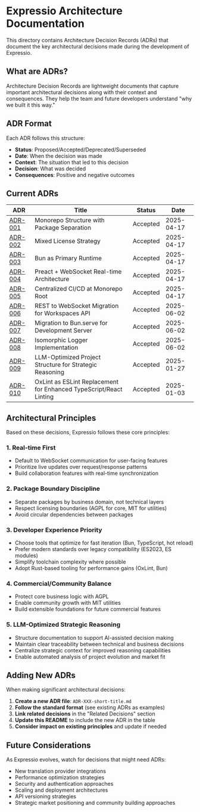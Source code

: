 # Expressio Architecture Documentation

This directory contains Architecture Decision Records (ADRs) that document the key architectural decisions made during the development of Expressio.

## What are ADRs?

Architecture Decision Records are lightweight documents that capture important architectural decisions along with their context and consequences. They help the team and future developers understand "why we built it this way."

## ADR Format

Each ADR follows this structure:
- **Status**: Proposed/Accepted/Deprecated/Superseded
- **Date**: When the decision was made
- **Context**: The situation that led to this decision
- **Decision**: What was decided
- **Consequences**: Positive and negative outcomes

## Current ADRs

| ADR | Title | Status | Date |
|-----|-------|--------|------|
| [ADR-001](./ADR-001-monorepo-package-separation.md) | Monorepo Structure with Package Separation | Accepted | 2025-04-17 |
| [ADR-002](./ADR-002-mixed-license-strategy.md) | Mixed License Strategy | Accepted | 2025-04-17 |
| [ADR-003](./ADR-003-bun-runtime-adoption.md) | Bun as Primary Runtime | Accepted | 2025-04-17 |
| [ADR-004](./ADR-004-preact-websocket-architecture.md) | Preact + WebSocket Real-time Architecture | Accepted | 2025-04-17 |
| [ADR-005](./ADR-005-centralized-ci-cd.md) | Centralized CI/CD at Monorepo Root | Accepted | 2025-04-17 |
| [ADR-006](./ADR-006-rest-to-websocket-migration.md) | REST to WebSocket Migration for Workspaces API | Accepted | 2025-06-02 |
| [ADR-007](./ADR-007-bun-serve-migration.md) | Migration to Bun.serve for Development Server | Accepted | 2025-06-02 |
| [ADR-008](./ADR-008-isomorphic-logger.md) | Isomorphic Logger Implementation | Accepted | 2025-06-02 |
| [ADR-009](./ADR-009-llm-optimized-project-structure.md) | LLM-Optimized Project Structure for Strategic Reasoning | Accepted | 2025-01-27 |
| [ADR-010](./ADR-010-oxlint-eslint-replacement.md) | OxLint as ESLint Replacement for Enhanced TypeScript/React Linting | Accepted | 2025-01-03 |

## Architectural Principles

Based on these decisions, Expressio follows these core principles:

### 1. **Real-time First**
- Default to WebSocket communication for user-facing features
- Prioritize live updates over request/response patterns
- Build collaboration features with real-time synchronization

### 2. **Package Boundary Discipline**
- Separate packages by business domain, not technical layers
- Respect licensing boundaries (AGPL for core, MIT for utilities)
- Avoid circular dependencies between packages

### 3. **Developer Experience Priority**
- Choose tools that optimize for fast iteration (Bun, TypeScript, hot reload)
- Prefer modern standards over legacy compatibility (ES2023, ES modules)
- Simplify toolchain complexity where possible
- Adopt Rust-based tooling for performance gains (OxLint, Bun)

### 4. **Commercial/Community Balance**
- Protect core business logic with AGPL
- Enable community growth with MIT utilities
- Build extensible foundations for future commercial features

### 5. **LLM-Optimized Strategic Reasoning**
- Structure documentation to support AI-assisted decision making
- Maintain clear traceability between technical and business decisions
- Centralize strategic context for improved reasoning capabilities
- Enable automated analysis of project evolution and market fit

## Adding New ADRs

When making significant architectural decisions:

1. **Create a new ADR file**: `ADR-XXX-short-title.md`
2. **Follow the standard format** (see existing ADRs as examples)
3. **Link related decisions** in the "Related Decisions" section
4. **Update this README** to include the new ADR in the table
5. **Consider impact on existing principles** and update if needed

## Future Considerations

As Expressio evolves, watch for decisions that might need ADRs:
- New translation provider integrations
- Performance optimization strategies
- Security and authentication approaches
- Scaling and deployment architectures
- API versioning strategies
- Strategic market positioning and community building approaches